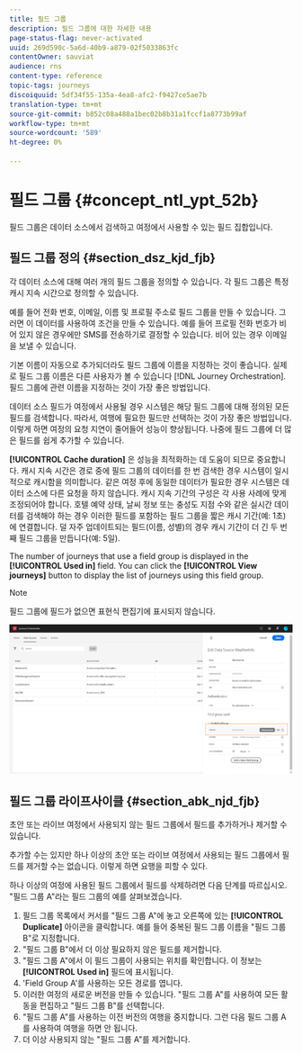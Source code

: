 ```yaml
---
title: 필드 그룹
description: 필드 그룹에 대한 자세한 내용
page-status-flag: never-activated
uuid: 269d590c-5a6d-40b9-a879-02f5033863fc
contentOwner: sauviat
audience: rns
content-type: reference
topic-tags: journeys
discoiquuid: 5df34f55-135a-4ea8-afc2-f9427ce5ae7b
translation-type: tm+mt
source-git-commit: b852c08a488a1bec02b8b31a1fccf1a8773b99af
workflow-type: tm+mt
source-wordcount: '589'
ht-degree: 0%

---
```




# 필드 그룹 {#concept_ntl_ypt_52b}

필드 그룹은 데이터 소스에서 검색하고 여정에서 사용할 수 있는 필드 집합입니다.

## 필드 그룹 정의 {#section_dsz_kjd_fjb}

각 데이터 소스에 대해 여러 개의 필드 그룹을 정의할 수 있습니다. 각 필드 그룹은 특정 캐시 지속 시간으로 정의할 수 있습니다.

예를 들어 전화 번호, 이메일, 이름 및 프로필 주소로 필드 그룹을 만들 수 있습니다. 그러면 이 데이터를 사용하여 조건을 만들 수 있습니다. 예를 들어 프로필 전화 번호가 비어 있지 않은 경우에만 SMS를 전송하기로 결정할 수 있습니다. 비어 있는 경우 이메일을 보낼 수 있습니다.

기본 이름이 자동으로 추가되더라도 필드 그룹에 이름을 지정하는 것이 좋습니다. 실제로 필드 그룹 이름은 다른 사용자가 볼 수 있습니다 [!DNL Journey Orchestration]. 필드 그룹에 관련 이름을 지정하는 것이 가장 좋은 방법입니다.

데이터 소스 필드가 여정에서 사용될 경우 시스템은 해당 필드 그룹에 대해 정의된 모든 필드를 검색합니다. 따라서, 여행에 필요한 필드만 선택하는 것이 가장 좋은 방법입니다. 이렇게 하면 여정의 요청 지연이 줄어들어 성능이 향상됩니다. 나중에 필드 그룹에 더 많은 필드를 쉽게 추가할 수 있습니다.

**[!UICONTROL Cache duration]** 은 성능을 최적화하는 데 도움이 되므로 중요합니다. 캐시 지속 시간은 경로 중에 필드 그룹의 데이터를 한 번 검색한 경우 시스템이 일시적으로 캐시함을 의미합니다. 같은 여정 후에 동일한 데이터가 필요한 경우 시스템은 데이터 소스에 다른 요청을 하지 않습니다. 캐시 지속 기간의 구성은 각 사용 사례에 맞게 조정되어야 합니다. 호텔 예약 상태, 날씨 정보 또는 충성도 지점 수와 같은 실시간 데이터를 검색해야 하는 경우 이러한 필드를 포함하는 필드 그룹을 짧은 캐시 기간(예: 1초)에 연결합니다. 덜 자주 업데이트되는 필드(이름, 성별)의 경우 캐시 기간이 더 긴 두 번째 필드 그룹을 만듭니다(예: 5일).

The number of journeys that use a field group is displayed in the **[!UICONTROL Used in]** field. You can click the **[!UICONTROL View journeys]** button to display the list of journeys using this field group.

>[!NOTE]
>
>필드 그룹에 필드가 없으면 표현식 편집기에 표시되지 않습니다.

![](../assets/journey3bis.png)

## 필드 그룹 라이프사이클 {#section_abk_njd_fjb}

초안 또는 라이브 여정에서 사용되지 않는 필드 그룹에서 필드를 추가하거나 제거할 수 있습니다.

추가할 수는 있지만 하나 이상의 초안 또는 라이브 여정에서 사용되는 필드 그룹에서 필드를 제거할 수는 없습니다. 이렇게 하면 요행을 피할 수 있다.

하나 이상의 여정에 사용된 필드 그룹에서 필드를 삭제하려면 다음 단계를 따르십시오. &quot;필드 그룹 A&quot;라는 필드 그룹의 예를 살펴보겠습니다.

1. 필드 그룹 목록에서 커서를 &quot;필드 그룹 A&quot;에 놓고 오른쪽에 있는 **[!UICONTROL Duplicate]** 아이콘을 클릭합니다. 예를 들어 중복된 필드 그룹 이름을 &quot;필드 그룹 B&quot;로 지정합니다.
1. &quot;필드 그룹 B&quot;에서 더 이상 필요하지 않은 필드를 제거합니다.
1. &quot;필드 그룹 A&quot;에서 이 필드 그룹이 사용되는 위치를 확인합니다. 이 정보는 **[!UICONTROL Used in]** 필드에 표시됩니다.
1. &#39;Field Group A&#39;를 사용하는 모든 경로를 엽니다.
1. 이러한 여정의 새로운 버전을 만들 수 있습니다. &quot;필드 그룹 A&quot;를 사용하여 모든 활동을 편집하고 &quot;필드 그룹 B&quot;를 선택합니다.
1. &quot;필드 그룹 A&quot;를 사용하는 이전 버전의 여행을 중지합니다. 그런 다음 필드 그룹 A를 사용하여 여행을 하면 안 됩니다.
1. 더 이상 사용되지 않는 &quot;필드 그룹 A&quot;를 제거합니다.
